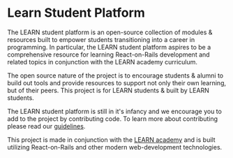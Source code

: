 <!-- The purpose of a README is to answer 4 questions:

What is this project trying to achieve? (A short description will be great.)

Can I use it? (What are the prerequisites?)

If so, how? (How can I install it? What are the code snippets that work out-of-box?)

If I like it, how can I join? (What license is this project under? What are the rules for contributing?)
 -->

# Learn Student Platform

The LEARN student platform is an open-source collection of modules & resources built to empower students transitioning into a career in programming. In particular, the LEARN student platform aspires to be a comprehensive resource for learning React-on-Rails development and related topics in conjunction with the LEARN academy curriculum.

The open source nature of the project is to encourage students & alumni to build out tools and provide resources to support not only their own learning, but of their peers. This project is for LEARN students & built by LEARN students.

The LEARN student platform is still in it's infancy and we encourage you to add to the project by contributing code. To learn more about contributing please read our [guidelines](CONTRIBUTING.md).

This project is made in conjunction with the [LEARN academy](https://www.learnacademy.org/) and is built utilizing React-on-Rails and other modern web-development technologies.
